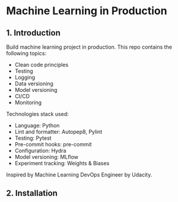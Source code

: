 # Machine Learning in Production

## 1. Introduction
Build machine learning project in production. This repo contains the following topics:
- Clean code principles
- Testing
- Logging
- Data versioning
- Model versioning
- CI/CD
- Monitoring

Technologies stack used:
- Language: Python
- Lint and formatter: Autopep8, Pylint
- Testing: Pytest
- Pre-commit hooks: pre-commit
- Configuration: Hydra
- Model versioning: MLflow
- Experiment tracking: Weights & Biases

Inspired by Machine Learning DevOps Engineer by Udacity.

## 2. Installation
```bash
```
